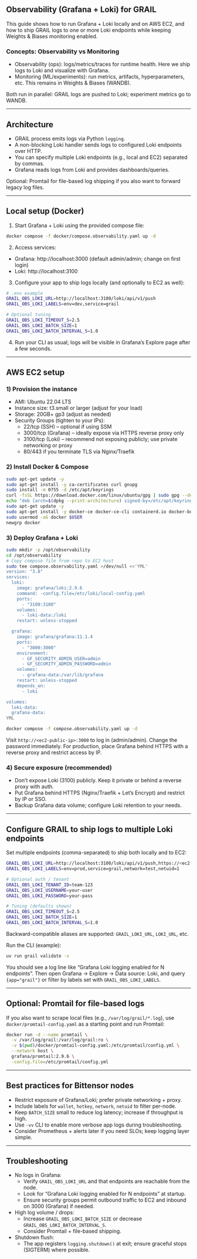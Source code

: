 ## Observability (Grafana + Loki) for GRAIL

This guide shows how to run Grafana + Loki locally and on AWS EC2, and how to ship GRAIL logs to one or more Loki endpoints while keeping Weights & Biases monitoring enabled.

### Concepts: Observability vs Monitoring
- Observability (ops): logs/metrics/traces for runtime health. Here we ship logs to Loki and visualize with Grafana.
- Monitoring (ML/experiments): run metrics, artifacts, hyperparameters, etc. This remains in Weights & Biases (WANDB).

Both run in parallel: GRAIL logs are pushed to Loki; experiment metrics go to WANDB.

---

## Architecture

- GRAIL process emits logs via Python `logging`.
- A non-blocking Loki handler sends logs to configured Loki endpoints over HTTP.
- You can specify multiple Loki endpoints (e.g., local and EC2) separated by commas.
- Grafana reads logs from Loki and provides dashboards/queries.

Optional: Promtail for file-based log shipping if you also want to forward legacy log files.

---

## Local setup (Docker)

1) Start Grafana + Loki using the provided compose file:

```bash
docker compose -f docker/compose.observability.yaml up -d
```

2) Access services:
- Grafana: http://localhost:3000 (default admin/admin; change on first login)
- Loki: http://localhost:3100

3) Configure your app to ship logs locally (and optionally to EC2 as well):

```bash
# .env example
GRAIL_OBS_LOKI_URL=http://localhost:3100/loki/api/v1/push
GRAIL_OBS_LOKI_LABELS=env=dev,service=grail

# Optional tuning
GRAIL_OBS_LOKI_TIMEOUT_S=2.5
GRAIL_OBS_LOKI_BATCH_SIZE=1
GRAIL_OBS_LOKI_BATCH_INTERVAL_S=1.0
```

4) Run your CLI as usual; logs will be visible in Grafana’s Explore page after a few seconds.

---

## AWS EC2 setup

### 1) Provision the instance
- AMI: Ubuntu 22.04 LTS
- Instance size: t3.small or larger (adjust for your load)
- Storage: 20GB+ gp3 (adjust as needed)
- Security Groups (tighten to your IPs):
  - 22/tcp (SSH) – optional if using SSM
  - 3000/tcp (Grafana) – ideally expose via HTTPS reverse proxy only
  - 3100/tcp (Loki) – recommend not exposing publicly; use private networking or proxy
  - 80/443 if you terminate TLS via Nginx/Traefik

### 2) Install Docker & Compose

```bash
sudo apt-get update -y
sudo apt-get install -y ca-certificates curl gnupg
sudo install -m 0755 -d /etc/apt/keyrings
curl -fsSL https://download.docker.com/linux/ubuntu/gpg | sudo gpg --dearmor -o /etc/apt/keyrings/docker.gpg
echo "deb [arch=$(dpkg --print-architecture) signed-by=/etc/apt/keyrings/docker.gpg] https://download.docker.com/linux/ubuntu $(. /etc/os-release && echo $VERSION_CODENAME) stable" | sudo tee /etc/apt/sources.list.d/docker.list > /dev/null
sudo apt-get update -y
sudo apt-get install -y docker-ce docker-ce-cli containerd.io docker-buildx-plugin docker-compose-plugin
sudo usermod -aG docker $USER
newgrp docker
```

### 3) Deploy Grafana + Loki

```bash
sudo mkdir -p /opt/observability
cd /opt/observability
# Copy compose file from repo to EC2 host
sudo tee compose.observability.yaml >/dev/null <<'YML'
version: "3.8"
services:
  loki:
    image: grafana/loki:2.9.6
    command: -config.file=/etc/loki/local-config.yaml
    ports:
      - "3100:3100"
    volumes:
      - loki-data:/loki
    restart: unless-stopped

  grafana:
    image: grafana/grafana:11.1.4
    ports:
      - "3000:3000"
    environment:
      - GF_SECURITY_ADMIN_USER=admin
      - GF_SECURITY_ADMIN_PASSWORD=admin
    volumes:
      - grafana-data:/var/lib/grafana
    restart: unless-stopped
    depends_on:
      - loki

volumes:
  loki-data:
  grafana-data:
YML

docker compose -f compose.observability.yaml up -d
```

Visit `http://<ec2-public-ip>:3000` to log in (admin/admin). Change the password immediately. For production, place Grafana behind HTTPS with a reverse proxy and restrict access by IP.

### 4) Secure exposure (recommended)
- Don’t expose Loki (3100) publicly. Keep it private or behind a reverse proxy with auth.
- Put Grafana behind HTTPS (Nginx/Traefik + Let’s Encrypt) and restrict by IP or SSO.
- Backup Grafana data volume; configure Loki retention to your needs.

---

## Configure GRAIL to ship logs to multiple Loki endpoints

Set multiple endpoints (comma-separated) to ship both locally and to EC2:

```bash
GRAIL_OBS_LOKI_URL=http://localhost:3100/loki/api/v1/push,https://<ec2-host-or-dns>:3100/loki/api/v1/push
GRAIL_OBS_LOKI_LABELS=env=prod,service=grail,network=test,netuid=1

# Optional auth / tenant
GRAIL_OBS_LOKI_TENANT_ID=team-123
GRAIL_OBS_LOKI_USERNAME=your-user
GRAIL_OBS_LOKI_PASSWORD=your-pass

# Tuning (defaults shown)
GRAIL_OBS_LOKI_TIMEOUT_S=2.5
GRAIL_OBS_LOKI_BATCH_SIZE=1
GRAIL_OBS_LOKI_BATCH_INTERVAL_S=1.0
```

Backward-compatible aliases are supported: `GRAIL_LOKI_URL`, `LOKI_URL`, etc.

Run the CLI (example):

```bash
uv run grail validate -v
```

You should see a log line like “Grafana Loki logging enabled for N endpoints”. Then open Grafana → Explore → Data source: Loki, and query `{app="grail"}` or filter by labels set with `GRAIL_OBS_LOKI_LABELS`.

---

## Optional: Promtail for file-based logs

If you also want to scrape local files (e.g., `/var/log/grail/*.log`), use `docker/promtail-config.yaml` as a starting point and run Promtail:

```bash
docker run -d --name promtail \
  -v /var/log/grail:/var/log/grail:ro \
  -v $(pwd)/docker/promtail-config.yaml:/etc/promtail/config.yml \
  --network host \
  grafana/promtail:2.9.6 \
  -config.file=/etc/promtail/config.yml
```

---

## Best practices for Bittensor nodes
- Restrict exposure of Grafana/Loki; prefer private networking + proxy.
- Include labels for `wallet`, `hotkey`, `network`, `netuid` to filter per-node.
- Keep `BATCH_SIZE` small to reduce log latency; increase if throughput is high.
- Use `-vv` CLI to enable more verbose app logs during troubleshooting.
- Consider Prometheus + alerts later if you need SLOs; keep logging layer simple.

---

## Troubleshooting
- No logs in Grafana:
  - Verify `GRAIL_OBS_LOKI_URL` and that endpoints are reachable from the node.
  - Look for “Grafana Loki logging enabled for N endpoints” at startup.
  - Ensure security groups permit outbound traffic to EC2 and inbound on 3000 (Grafana) if needed.
- High log volume / drops:
  - Increase `GRAIL_OBS_LOKI_BATCH_SIZE` or decrease `GRAIL_OBS_LOKI_BATCH_INTERVAL_S`.
  - Consider Promtail + file-based shipping.
- Shutdown flush:
  - The app registers `logging.shutdown()` at exit; ensure graceful stops (SIGTERM) where possible.


